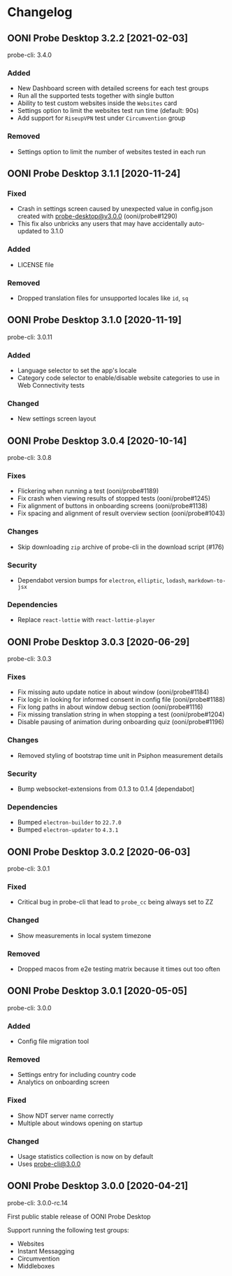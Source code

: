 # Changelog
## OONI Probe Desktop 3.2.2 [2021-02-03]

probe-cli: 3.4.0

### Added
* New Dashboard screen with detailed screens for each test groups
* Run all the supported tests together with single button
* Ability to test custom websites inside the `Websites` card
* Settings option to limit the websites test run time (default: 90s)
* Add support for `RiseupVPN` test under `Circumvention` group

### Removed
* Settings option to limit the number of websites tested in each run


## OONI Probe Desktop 3.1.1 [2020-11-24]

### Fixed
* Crash in settings screen caused by unexpected value in config.json created with probe-desktop@v3.0.0 (ooni/probe#1290)
* This fix also unbricks any users that may have accidentally auto-updated to 3.1.0

### Added
* LICENSE file

### Removed
* Dropped translation files for unsupported locales like `id`, `sq`

## OONI Probe Desktop 3.1.0 [2020-11-19]

probe-cli: 3.0.11

### Added

* Language selector to set the app's locale
* Category code selector to enable/disable website categories to use in Web Connectivity tests

### Changed

* New settings screen layout


## OONI Probe Desktop 3.0.4 [2020-10-14]

probe-cli: 3.0.8

### Fixes
* Flickering when running a test (ooni/probe#1189)
* Fix crash when viewing results of stopped tests (ooni/probe#1245)
* Fix alignment of buttons in onboarding screens (ooni/probe#1138)
* Fix spacing and alignment of result overview section (ooni/probe#1043)

### Changes
* Skip downloading `zip` archive of probe-cli in the download script (#176)

### Security
* Dependabot version bumps for `electron`, `elliptic`, `lodash`, `markdown-to-jsx`

### Dependencies
* Replace `react-lottie` with `react-lottie-player`

## OONI Probe Desktop 3.0.3 [2020-06-29]

probe-cli: 3.0.3

### Fixes
* Fix missing auto update notice in about window (ooni/probe#1184)
* Fix logic in looking for informed consent in config file (ooni/probe#1188)
* Fix long paths in about window debug section (ooni/probe#1116)
* Fix missing translation string in when stopping a test (ooni/probe#1204)
* Disable pausing of animation during onboarding quiz (ooni/probe#1196)

### Changes
* Removed styling of bootstrap time unit in Psiphon measurement details

### Security
* Bump websocket-extensions from 0.1.3 to 0.1.4 [dependabot]

### Dependencies
* Bumped `electron-builder` to `22.7.0`
* Bumped `electron-updater` to `4.3.1`

## OONI Probe Desktop 3.0.2 [2020-06-03]

probe-cli: 3.0.1

### Fixed

* Critical bug in probe-cli that lead to `probe_cc` being always set to ZZ

### Changed

* Show measurements in local system timezone

### Removed

* Dropped macos from e2e testing matrix because it times out too often

## OONI Probe Desktop 3.0.1 [2020-05-05]

probe-cli: 3.0.0

### Added
* Config file migration tool

### Removed
* Settings entry for including country code
* Analytics on onboarding screen

### Fixed
* Show NDT server name correctly
* Multiple about windows opening on startup

### Changed
* Usage statistics collection is now on by default
* Uses [probe-cli@3.0.0](https://github.com/ooni/probe-cli/releases/tag/v3.0.0)

## OONI Probe Desktop 3.0.0 [2020-04-21]

probe-cli: 3.0.0-rc.14

First public stable release of OONI Probe Desktop

Support running the following test groups:
* Websites
* Instant Messagging
* Circumvention
* Middleboxes
